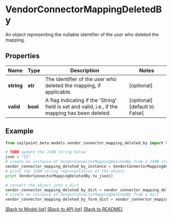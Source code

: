 # VendorConnectorMappingDeletedBy

An object representing the nullable identifier of the user who deleted the mapping.

## Properties

Name | Type | Description | Notes
------------ | ------------- | ------------- | -------------
**string** | **str** | The identifier of the user who deleted the mapping, if applicable. | [optional] 
**valid** | **bool** | A flag indicating if the &#39;String&#39; field is set and valid, i.e., if the mapping has been deleted. | [optional] [default to False]

## Example

```python
from sailpoint.beta.models.vendor_connector_mapping_deleted_by import VendorConnectorMappingDeletedBy

# TODO update the JSON string below
json = "{}"
# create an instance of VendorConnectorMappingDeletedBy from a JSON string
vendor_connector_mapping_deleted_by_instance = VendorConnectorMappingDeletedBy.from_json(json)
# print the JSON string representation of the object
print VendorConnectorMappingDeletedBy.to_json()

# convert the object into a dict
vendor_connector_mapping_deleted_by_dict = vendor_connector_mapping_deleted_by_instance.to_dict()
# create an instance of VendorConnectorMappingDeletedBy from a dict
vendor_connector_mapping_deleted_by_form_dict = vendor_connector_mapping_deleted_by.from_dict(vendor_connector_mapping_deleted_by_dict)
```
[[Back to Model list]](../README.md#documentation-for-models) [[Back to API list]](../README.md#documentation-for-api-endpoints) [[Back to README]](../README.md)


